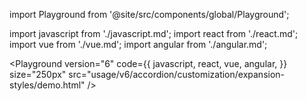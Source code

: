 import Playground from '@site/src/components/global/Playground';

import javascript from './javascript.md';
import react from './react.md';
import vue from './vue.md';
import angular from './angular.md';

<Playground
  version="6"
  code={{
    javascript,
    react,
    vue,
    angular,
  }}
  size="250px"
  src="usage/v6/accordion/customization/expansion-styles/demo.html"
/>
